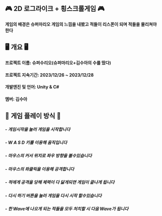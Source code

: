 ## 🎮 2D 로그라이크 + 횡스크롤게임 🎮

#### 게임의 배경은 슈퍼마리오 게임의 느낌을 내봤고 적들이 리스폰이 되며 적들을 물리쳐야한다

## 🖥 개요 🖥

#### 프로젝트 이름: 슈퍼수리오(슈퍼마리오+김수아의 수를 땄다)
#### 프로젝트 지속기간: 2023/12/26 ~ 2023/12/28
#### 개발엔진 및 언어: Unity & C# 
#### 멤버: 김수아

## 🤖 게임 플레이 방식 🤖

##### - 게임시작을 눌러 게임을 시작합니다
##### - W A S D 키를 이용해 움직입니다
##### - 마우스의 커서 위치로 좌우 방향을 볼수있습니다
##### - 마우스의 좌클릭을 이용해 공격합니다
##### - 적에게 공격을 당해 체력이 다 닳게되면 게임이 끝나게 됩니다
##### - 다시 하기 버튼을 눌러 게임을 다시 시작 할수있습니다
##### - 한 Wave에 나오게 되는 적들을 모두 처치할 시 다음 Wave가 됩니다
